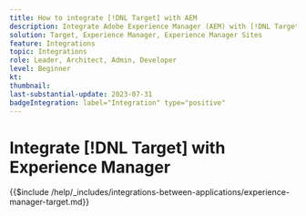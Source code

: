 ```yaml
---
title: How to integrate [!DNL Target] with AEM
description: Integrate Adobe Experience Manager (AEM) with [!DNL Target] to deliver personalized experiences.
solution: Target, Experience Manager, Experience Manager Sites
feature: Integrations
topic: Integrations
role: Leader, Architect, Admin, Developer
level: Beginner
kt:
thumbnail:
last-substantial-update: 2023-07-31
badgeIntegration: label="Integration" type="positive"
---
```


# Integrate [!DNL Target] with Experience Manager

{{$include /help/_includes/integrations-between-applications/experience-manager-target.md}}
